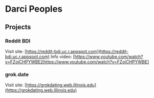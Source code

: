 # Darci Peoples
## Projects
### Reddit BDI
Visit site: [https://reddit-bdi.uc.r.appspot.com](https://reddit-bdi.uc.r.appspot.com)
Info video: [https://www.youtube.com/watch?v=FZoiCHPYWBE](https://www.youtube.com/watch?v=FZoiCHPYWBE)

### grok.date
Visit site: [https://grokdating.web.illinois.edu](https://grokdating.web.illinois.edu)
